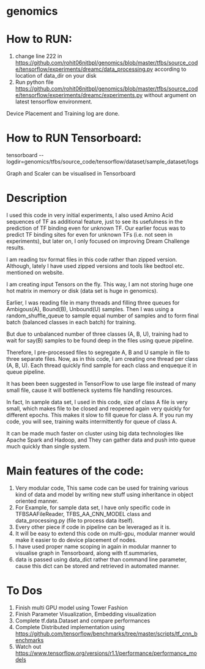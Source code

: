 # genomics

# How to RUN:
1. change line 222 in https://github.com/rohit06nitbpl/genomics/blob/master/tfbs/source_code/tensorflow/experiments/dreamc/data_processing.py  according to location of data_dir on your disk
2. Run python file https://github.com/rohit06nitbpl/genomics/blob/master/tfbs/source_code/tensorflow/experiments/dreamc/experiments.py without argument on latest tensorflow environment.

Device Placement and Training log are done.

# How to RUN Tensorboard:

tensorboard --logdir=genomics/tfbs/source_code/tensorflow/dataset/sample_dataset/logs

Graph and Scaler can be visualised in Tensorboard
 
# Description
I used this code in very initial experiments, I also used Amino Acid sequences of TF as 
additional feature, just to see its usefulness in the prediction of TF binding 
even for unknown TF. Our earlier focus was to predict TF binding sites for even 
for unknown TFs (i.e. not seen in experiments), but later on, I only focused on improving Dream Challenge results.
 
I am reading tsv format files in this code rather than zipped version. Although, lately I have used zipped versions and tools like bedtool etc. mentioned on website.
 
I am creating input Tensors on the fly. This way, I am not storing huge one hot matrix in memory or disk (data set is huge in genomics).
 
Earlier, I was reading file in many threads and filling three queues for Ambigous(A), Bound(B), Unbound(U) samples. 
Then I was using a random_shuffle_queue to sample equal number of samples and to form final batch (balanced classes in each batch) for training.
 
But due to unbalanced number of three classes (A, B, U), training had to wait for say(B) samples to be found deep in the files using queue pipeline.
 
Therefore, I pre-processed files to segregate A, B and U sample in file to three separate files. Now, as in this code, I am creating one thread per 
class (A, B, U). Each thread quickly find sample for each class and enqueque it in queue pipeline. 
 
It has been been suggested in TensorFlow to use large file instead of many small file, cause it will bottleneck systems file handling resources.
 
In fact, In sample data set, I used in this code, size of class A file is very small, which makes file to be closed and reopened again very quickly for different epochs. 
This makes it slow to fill queue for class A. If you run my code, you will see, training waits intermittently for queue of class A. 
 
It can be made much faster on cluster using big data technologies like Apache Spark and Hadoop, and They can gather data and push into queue much quickly 
than single system. 
 
# Main features of the code:
1. Very modular code, This same code can be used for training various kind of data and model by writing new stuff using inheritance in object oriented manner.
2. For Example, for sample data set, I have only specific code in TFBSAAFileReader, TFBS_AA_CNN_MODEL class and data_processing.py (file to process data itself).
3. Every other piece if code in pipeline can be leveraged as it is.
4. It will be easy to extend this code on multi-gpu, modular manner would make it easier to do device placement of nodes. 
5. I have used proper name scoping in again in modular manner to visualise graph in Tensorboard, along with tf.summaries,  
6. data is passed using data_dict rather than command line parameter, cause this dict can be stored and retrieved in automated manner.
 
# To Dos
1. Finish multi GPU model using Tower Fashion
2. Finish Parameter Visualization, Embedding visualization
3. Complete tf.data.Dataset and compare performances
4. Complete Distributed implementation using https://github.com/tensorflow/benchmarks/tree/master/scripts/tf_cnn_benchmarks 
5. Watch out https://www.tensorflow.org/versions/r1.1/performance/performance_models

